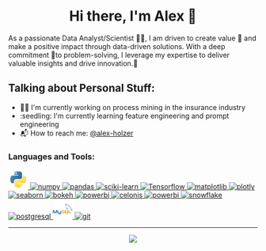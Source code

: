 <h1 align="center">Hi there, I'm Alex 👋</h1>


As a passionate Data Analyst/Scientist 🧑‍🔬, I am driven to create value 💎 and make a positive impact through data-driven solutions. With a deep commitment :climbing:to problem-solving, I leverage my expertise to deliver valuable insights and drive innovation.🚀

<h2 align="left">Talking about Personal Stuff:</h2>
<ul>
  <li>
  👨‍💻 I'm currently working on process mining in the insurance industry </li>
  <li>
    :seedling: I'm currently learning feature engineering and prompt engineering </li>
  <li>
   📬 How to reach me: 
   <a href="https://linkedin.com/in/alex-holzer-data">@alex-holzer</a>
  </li>
</ul>

 
<p align="left">
</p>

<h3 align="left">Languages and Tools:</h3>
<p align="left">



<a href="https://www.python.org" target="_blank" rel="noreferrer"> <img src="https://raw.githubusercontent.com/devicons/devicon/master/icons/python/python-original.svg" alt="python" width="40" height="40"/> </a> <a href="https://numpy.org" target="_blank" rel="noreferrer"> <img src="https://www.vectorlogo.zone/logos/numpy/numpy-icon.svg" alt="numpy" width="40" height="40"/> </a> <a href="https://pandas.pydata.org/docs/index.html" target="_blank" rel="noreferrer"> <img src="https://upload.wikimedia.org/wikipedia/commons/2/22/Pandas_mark.svg" alt="pandas" width="40" height="40"/> </a> <a href="https://scikit-learn.org/stable/" target="_blank" rel="noreferrer"> <img src="https://upload.wikimedia.org/wikipedia/commons/0/05/Scikit_learn_logo_small.svg" alt="sciki-learn" width="40" height="40"/> </a> <a href="https://www.tensorflow.org" target="_blank" rel="noreferrer"> <img src="https://www.vectorlogo.zone/logos/tensorflow/tensorflow-icon.svg" alt="Tensorflow" width="40" height="40"/> </a> <a href="https://matplotlib.org" target="_blank" rel="noreferrer"> <img src="https://upload.wikimedia.org/wikipedia/commons/8/84/Matplotlib_icon.svg" alt="matplotlib" width="40" height="40"/> </a> <a href="https://plotly.com" target="_blank" rel="noreferrer"> <img src="https://www.vectorlogo.zone/logos/plot_ly/plot_ly-icon.svg" alt="plotly" width="40" height="40"/> </a> <a href="https://seaborn.pydata.org/index.html" target="_blank" rel="noreferrer"> <img src="https://seaborn.pydata.org/_images/logo-mark-lightbg.svg" alt="seaborn" width="40" height="40"/> </a> <a href="https://docs.bokeh.org/en/latest/" target="_blank" rel="noreferrer"> <img src="https://static.bokeh.org/branding/icons/bokeh-icon.svg" alt="bokeh" width="40" height="40"/> </a> <a href="https://powerbi.microsoft.com/de-de/" target="_blank" rel="noreferrer"> <img src="https://www.vectorlogo.zone/logos/microsoft_powerbi/microsoft_powerbi-icon.svg" alt="powerbi" width="40" height="40"/> </a> <a href="https://www.celonis.com" target="_blank" rel="noreferrer"> <img src="https://upload.wikimedia.org/wikipedia/de/3/38/Celonis_logo.svg" alt="celonis" width="40" height="40"/> </a> <a href="https://support.sas.com/en/software/enterprise-guide-support.html" target="_blank" rel="noreferrer"> <img src="https://www.vectorlogo.zone/logos/sas/sas-icon.svg" alt="powerbi" width="40" height="40"/> </a> <a href="https://www.snowflake.com/en/" target="_blank" rel="noreferrer"> <img src="https://www.vectorlogo.zone/logos/snowflake/snowflake-icon.svg" alt="snowflake" width="40" height="40"/> </a> <a href="https://www.postgresql.org" target="_blank" rel="noreferrer"> <img src="https://www.vectorlogo.zone/logos/postgresql/postgresql-icon.svg" alt="postgresql" width="40" height="40"/> </a> <a href="https://www.mysql.com/" target="_blank" rel="noreferrer"> <img src="https://raw.githubusercontent.com/devicons/devicon/master/icons/mysql/mysql-original-wordmark.svg" alt="mysql" width="40" height="40"/> </a> <a href="https://git-scm.com/" target="_blank" rel="noreferrer"> <img src="https://www.vectorlogo.zone/logos/git-scm/git-scm-icon.svg" alt="git" width="40" height="40"/> </a> 
</p>

___
<p align="center">
 <img  src="https://github-readme-stats.vercel.app/api?username=alex-holzer&show_icons=true&theme=github_dark">
</p>

















